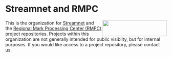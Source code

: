 # Streamnet and RMPC

<img align="right" width="200" height="50" src="https://www.streamnet.org/wp-content/uploads/2021/04/cropped-LogoFileStreamnet_text2.png">

This is the organization for <a href="https://www.streamnet.org">Streamnet</a> and the <a href="https://www.rmpc.org">Regional Mark Processing Center (RMPC)</a> project repositories. Projects within this organization are not generally intended for public visibilty, but for internal purposes. If you would like access to a project repository, please contact us.
